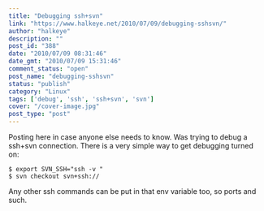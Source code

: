 ```yaml
---
title: "Debugging ssh+svn"
link: "https://www.halkeye.net/2010/07/09/debugging-sshsvn/"
author: "halkeye"
description: ""
post_id: "388"
date: "2010/07/09 08:31:46"
date_gmt: "2010/07/09 15:31:46"
comment_status: "open"
post_name: "debugging-sshsvn"
status: "publish"
category: "Linux"
tags: ['debug', 'ssh', 'ssh+svn', 'svn']
cover: "/cover-image.jpg"
post_type: "post"
---
```


Posting here in case anyone else needs to know. Was trying to debug a ssh+svn connection. There is a very simple way to get debugging turned on: 
    
    
    $ export SVN_SSH="ssh -v "
    $ svn checkout svn+ssh://

Any other ssh commands can be put in that env variable too, so ports and such.